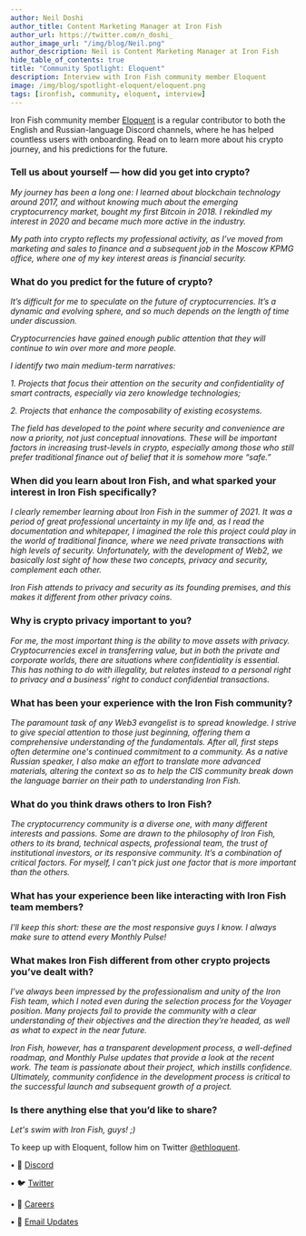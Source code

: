 ```yaml
---
author: Neil Doshi
author_title: Content Marketing Manager at Iron Fish
author_url: https://twitter.com/n_doshi_
author_image_url: "/img/blog/Neil.png"
author_description: Neil is Content Marketing Manager at Iron Fish
hide_table_of_contents: true
title: "Community Spotlight: Eloquent"
description: Interview with Iron Fish community member Eloquent
image: /img/blog/spotlight-eloquent/eloquent.png
tags: [ironfish, community, eloquent, interview]
---
```


Iron Fish community member [Eloquent](http://twitter.com/ethloquent) is a regular contributor to both the English and Russian-language Discord channels, where he has helped countless users with onboarding. Read on to learn more about his crypto journey, and his predictions for the future.

### Tell us about yourself — how did you get into crypto?
*My journey has been a long one: I learned about blockchain technology around 2017, and without knowing much about the emerging cryptocurrency market, bought my first Bitcoin in 2018. I rekindled my interest in 2020 and became much more active in the industry.*

*My path into crypto reflects my professional activity, as I’ve moved from marketing and sales to finance and a subsequent job in the Moscow KPMG office, where one of my key interest areas is financial security.*

### What do you predict for the future of crypto?
*It’s difficult for me to speculate on the future of cryptocurrencies. It’s a dynamic and evolving sphere, and so much depends on the length of time under discussion.*

*Cryptocurrencies have gained enough public attention that they will continue to win over more and more people.*

*I identify two main medium-term narratives:*

*1. Projects that focus their attention on the security and confidentiality of smart contracts, especially via zero knowledge technologies;*

*2. Projects that enhance the composability of existing ecosystems.*

*The field has developed to the point where security and convenience are now a priority, not just conceptual innovations. These will be important factors in increasing trust-levels in crypto, especially among those who still prefer traditional finance out of belief that it is somehow more “safe.”*

### When did you learn about Iron Fish, and what sparked your interest in Iron Fish specifically?
*I clearly remember learning about Iron Fish in the summer of 2021. It was a period of great professional uncertainty in my life and, as I read the documentation and whitepaper, I imagined the role this project could play in the world of traditional finance, where we need private transactions with high levels of security. Unfortunately, with the development of Web2, we basically lost sight of how these two concepts, privacy and security, complement each other.*

*Iron Fish attends to privacy and security as its founding premises, and this makes it different from other privacy coins.*

### Why is crypto privacy important to you?
*For me, the most important thing is the ability to move assets with privacy. Cryptocurrencies excel in transferring value, but in both the private and corporate worlds, there are situations where confidentiality is essential. This has nothing to do with illegality, but relates instead to a personal right to privacy and a business’ right to conduct confidential transactions.*

### What has been your experience with the Iron Fish community?
*The paramount task of any Web3 evangelist is to spread knowledge. I strive to give special attention to those just beginning, offering them a comprehensive understanding of the fundamentals. After all, first steps often determine one's continued commitment to a community. As a native Russian speaker, I also make an effort to translate more advanced materials, altering the context so as to help the CIS community break down the language barrier on their path to understanding Iron Fish.*

### What do you think draws others to Iron Fish?
*The cryptocurrency community is a diverse one, with many different interests and passions. Some are drawn to the philosophy of Iron Fish, others to its brand, technical aspects, professional team, the trust of institutional investors, or its responsive community. It’s a combination of critical factors. For myself, I can't pick just one factor that is more important than the others.*

### What has your experience been like interacting with Iron Fish team members?
*I'll keep this short: these are the most responsive guys I know. I always make sure to attend every Monthly Pulse!*

### What makes Iron Fish different from other crypto projects you’ve dealt with?
*I’ve always been impressed by the professionalism and unity of the Iron Fish team, which I noted even during the selection process for the Voyager position. Many projects fail to provide the community with a clear understanding of their objectives and the direction they’re headed, as well as what to expect in the near future.*

*Iron Fish, however, has a transparent development process, a well-defined roadmap, and Monthly Pulse updates that provide a look at the recent work. The team is passionate about their project, which instills confidence. Ultimately, community confidence in the development process is critical to the successful launch and subsequent growth of a project.*

### Is there anything else that you’d like to share?
*Let's swim with Iron Fish, guys! ;)*

To keep up with Eloquent, follow him on Twitter [@ethloquent](http://twitter.com/ethloquent).


• 🎤 [Discord](https://discord.ironfish.network)

• 🐦 [Twitter](https://twitter.com/ironfishcrypto)

• 🚀 [Careers](https://ironfish.network/careers)

• 📧 [Email Updates](https://ironfish.network/#email-signup)
